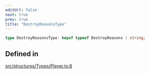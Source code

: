 ```yaml
---
editUrl: false
next: true
prev: true
title: "DestroyReasonsType"
---
```


```ts
type DestroyReasonsType: keyof typeof DestroyReasons | string;
```

## Defined in

[src/structures/Types/Player.ts:8](https://github.com/appujet/lavalink-client/blob/4880e032861893b27e80b7c2d6c36639afbb3479/src/structures/Types/Player.ts#L8)
